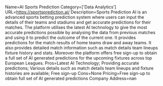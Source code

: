 Name=AI Sports Prediction
Category=['Data Analytics']
URL=https://sportsprediction.ai/
Description=Sports Prediction AI is an advanced sports betting prediction system where users can input the details of their teams and stadiums and get accurate predictions for their matches. The platform utilises the latest AI technology to give the most accurate predictions possible by analysing the data from previous matches and using it to predict the outcome of the current one. It provides predictions for the match results of home teams draw and away teams. It also provides detailed match information such as match details team lineups fixture history and stats. Moreover the platform offers free sign-up to obtain a full set of AI generated predictions for the upcoming fixtures across top European Leagues.
Pros=Latest AI Technology; Providing accurate predictions; Various details such as match details team lineups and fixture histories are available; Free sign-up
Cons=None
Pricing=Free sign-up to obtain full set of AI generated predictions
Company Address=nan
